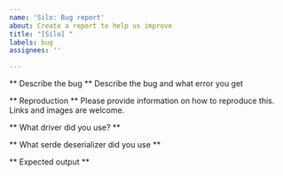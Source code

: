 ```yaml
---
name: 'Silo: Bug report'
about: Create a report to help us improve
title: "[Silo] "
labels: bug
assignees: ''

---
```


** Describe the bug ** 
Describe the bug and what error you get

** Reproduction **
Please provide information on how to reproduce this. Links and images are welcome.

** What driver did you use? **

** What serde deserializer did you use **

** Expected output **
